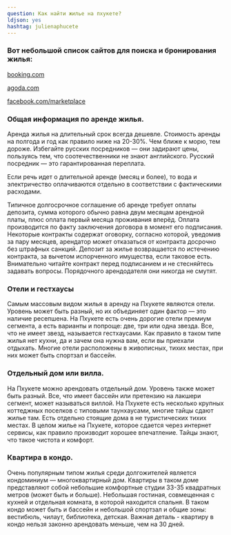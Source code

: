 ```yaml
---
question: Как найти жилье на пхукете?
ldjson: yes
hashtag: julienaphucete
---
```


### Вот небольшой список сайтов для поиска и бронирования жилья:

[booking.com](https://booking.com/)

[agoda.com](https://www.agoda.com)

[facebook.com/marketplace](https://www.facebook.com/marketplace/)

### Общая информация по аренде жилья.

Аренда жилья на длительный срок всегда дешевле. Стоимость аренды на полгода и год как правило ниже на 20-30%. Чем ближе к морю, тем дороже. Избегайте русских посредников — они задирают цены, пользуясь тем, что соотечественники не знают английского. Русский посредник — это гарантированная переплата. 

Если речь идет о длительной аренде (месяц и более), то вода и электричество оплачиваются отдельно в соответствии с фактическими расходами.

Типичное долгосрочное соглашение об аренде требует оплаты депозита, сумма которого обычно равна двум месяцам арендной платы, плюс оплата первый месяца проживания вперёд. Оплата производится по факту заключения договора в момент его подписания. Некоторые контракты содержат оговорку, согласно которой, уведомив за пару месяцев, арендатор может отказаться от контракта досрочно без штрафных санкций. Депозит за жилье возвращается по истечению контракта, за вычетом испорченного имущества, если таковое есть. Внимательно читайте контракт перед подписанием и не стесняйтесь задавать вопросы. Порядочного арендодателя они никогда не смутят.

### Отели и гестхаусы

Самым массовым видом жилья в аренду на Пхукете являются отели. Уровень может быть разный, но их объединяет один фактор — это наличие ресепшена. На Пхукете есть очень дорогие отели премиум сегмента, а есть варианты и попроще: две, три или одна звезда. Все, что не имеет звезд, называется гестхаусами. Как правило в таком типе жилья нет кухни, да и зачем она нужна вам, если вы приехали отдыхать. Многие отели расположены в живописных, тихих местах, при них может быть спортзал и бассейн.

### Отдельный дом или вилла.

На Пхукете можно арендовать отдельный дом. Уровень также может быть разный. Все, что имеет бассейн или претензию на лакшери сегмент, может называться виллой. На Пхукете есть несколько крупных коттеджных поселков с типовыми таунхаусами, многие тайцы сдают жилье там. Есть отдельно стоящие дома в не туристических тихих местах. В целом жилье на Пхукете, которое сдается через интернет сервисы, как правило производит хорошее впечатление. Тайцы знают, что такое чистота и комфорт.

### Квартира в кондо.

Очень популярным типом жилья среди долгожителей является кондоминиум — многоквартирный дом. Квартиры в таком доме представляют собой небольшие комфортные студии 33-35 квадратных метров (может быть и больше). Небольшая гостиная, совмещенная с кухней и отдельная комната, в которой находится спальня. В таком кондо может быть и бассейн и небольшой спортзал и общие зоны: вестибюль, чилаут, библиотека, детская. Важная деталь - квартиру в кондо нельзя законно арендовать меньше, чем на 30 дней.
